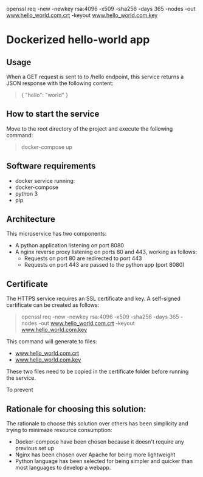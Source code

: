 openssl req -new -newkey rsa:4096 -x509 -sha256 -days 365 -nodes -out www.hello_world.com.crt -keyout www.hello_world.com.key

# Dockerized hello-world app

## Usage
When a  GET request is sent to to /hello endpoint, this service returns a JSON response with the following content:
> { "hello": "world" }

## How to start the service
Move to the root directory of the project and execute the following command:
> docker-compose up

## Software requirements
- docker service running:
- docker-compose
- python 3
- pip

## Architecture

This microservice has two components:
- A python application listening on port 8080
- A nginx reverse proxy listening on ports 80 and 443, working as follows:
  - Requests on port 80 are redirected to port 443
  - Requests on port 443 are passed to the python app (port 8080)

## Certificate
The HTTPS service requires an SSL certificate and key. A self-signed certificate can be created as follows:
> openssl req -new -newkey rsa:4096 -x509 -sha256 -days 365 -nodes -out www.hello_world.com.crt -keyout www.hello_world.com.key

This command will generate to files:
- www.hello_world.com.crt
- www.hello_world.com.key

These two files need to be copied in the certificate folder before running the service.

To prevent

## Rationale for choosing this solution:
The rationale to choose this solution over others has been simplicity and trying to minimaze resource consumption:
- Docker-compose have been chosen because it doesn't require any previous set up
- Nginx has been chosen over Apache for being more lightweight
- Python language has been selected for being simpler and quicker than most languages to develop a webapp.









